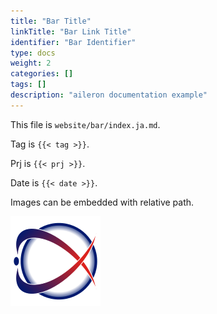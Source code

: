 ```yaml
---
title: "Bar Title"
linkTitle: "Bar Link Title"
identifier: "Bar Identifier"
type: docs
weight: 2
categories: []
tags: []
description: "aileron documentation example"
---
```


This file is `website/bar/index.ja.md`.

Tag is `{{< tag >}}`.

Prj is `{{< prj >}}`.

Date is `{{< date >}}`.

Images can be embedded with relative path.

![aileron.png](aileron.png)
